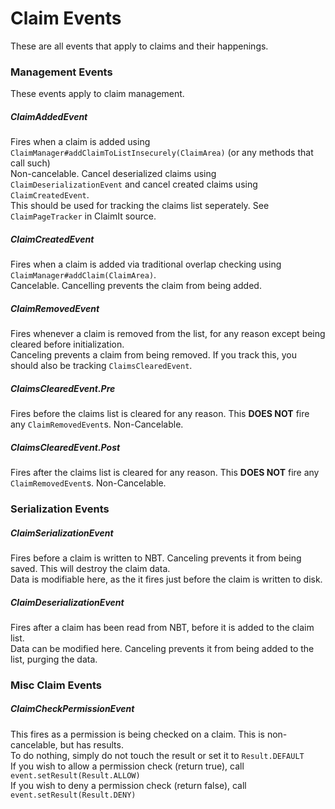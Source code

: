 # Claim Events

These are all events that apply to claims and their happenings.

### Management Events

These events apply to claim management.

##### ClaimAddedEvent
Fires when a claim is added using `ClaimManager#addClaimToListInsecurely(ClaimArea)` (or any methods that call such) <br>
Non-cancelable. Cancel deserialized claims using `ClaimDeserializationEvent` and cancel created claims using `ClaimCreatedEvent`.<br>
This should be used for tracking the claims list seperately. See `ClaimPageTracker` in ClaimIt source.<br>

##### ClaimCreatedEvent
Fires when a claim is added via traditional overlap checking using `ClaimManager#addClaim(ClaimArea)`.<br>
Cancelable. Cancelling prevents the claim from being added.<br>

##### ClaimRemovedEvent
Fires whenever a claim is removed from the list, for any reason except being cleared before initialization.<br>
Canceling prevents a claim from being removed. If you track this, you should also be tracking `ClaimsClearedEvent`.<br>

##### ClaimsClearedEvent.Pre
Fires before the claims list is cleared for any reason. This **DOES NOT** fire any `ClaimRemovedEvent`s. Non-Cancelable.<br>

##### ClaimsClearedEvent.Post
Fires after the claims list is cleared for any reason. This **DOES NOT** fire any `ClaimRemovedEvent`s. Non-Cancelable.<br>

### Serialization Events

##### ClaimSerializationEvent
Fires before a claim is written to NBT. Canceling prevents it from being saved. This will destroy the claim data.<br>
Data is modifiable here, as the it fires just before the claim is written to disk.<br>

##### ClaimDeserializationEvent
Fires after a claim has been read from NBT, before it is added to the claim list.<br>
Data can be modified here. Canceling prevents it from being added to the list, purging the data.<br>

### Misc Claim Events

##### ClaimCheckPermissionEvent
This fires as a permission is being checked on a claim. This is non-cancelable, but has results.<br>
To do nothing, simply do not touch the result or set it to `Result.DEFAULT`<br>
If you wish to allow a permission check (return true), call `event.setResult(Result.ALLOW)`<br>
If you wish to deny a permission check (return false), call `event.setResult(Result.DENY)`<br>